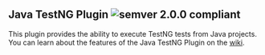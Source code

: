 ## Java TestNG Plugin ![semver 2.0.0 compliant](http://img.shields.io/badge/semver-2.0.0-brightgreen.svg?style=flat-square)

This plugin provides the ability to execute TestNG tests from Java projects. You can learn about the features of the Java TestNG Plugin on the [wiki](https://github.com/inversoft/savant-java-testng-plugin/wiki/Home).
